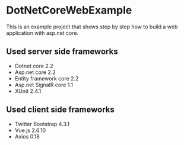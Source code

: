 # DotNetCoreWebExample
This is an example project that shows step by step how to build a web application with asp.net core. 

## Used server side frameworks

* Dotnet core 2.2
* Asp.net core 2.2
* Entity framework core 2.2
* Asp.net SignalR core 1.1
* XUnit 2.4.1

## Used client side frameworks
* Twitter Bootstrap 4.3.1
* Vue.js 2.6.10
* Axios 0.18
